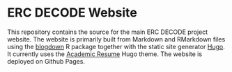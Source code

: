 # ERC DECODE Website


This repository contains the source for the main ERC DECODE project website.
The website is primarily built from Markdown and RMarkdown files using the [blogdown](https://github.com/rstudio/blogdown/) R package together with the static site generator [Hugo](https://gohugo.io/).
It currently uses the [Academic Resume](https://wowchemy.com/hugo-themes/) Hugo theme.
The website is deployed on Github Pages.
